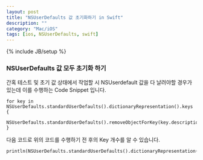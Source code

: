 ```yaml
---
layout: post
title: "NSUserDefaults 값 초기화하기 in Swift"
description: ""
category: "Mac/iOS"
tags: [ios, NSUserDefaults, swift]
---
```

{% include JB/setup %}

### NSUserDefaults 값 모두 초기화 하기

간혹 테스트 및 초기 값 상태에서 작업할 시 NSUserdefault 값을 다 날려야할 경우가 있는데 이를 수행하는 Code Snippet 입니다.

	for key in NSUserDefaults.standardUserDefaults().dictionaryRepresentation().keys {
		NSUserDefaults.standardUserDefaults().removeObjectForKey(key.description)
	}

다음 코드로 위의 코드를 수행하기 전 후의 Key 개수를 알 수 있습니다.

	println(NSUserDefaults.standardUserDefaults().dictionaryRepresentation().keys.array.count)

